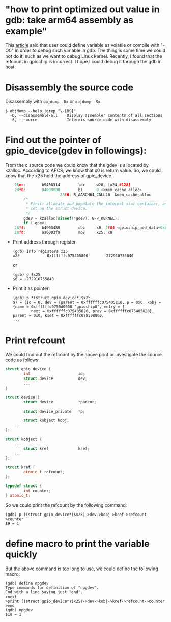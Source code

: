 # "how to print optimized out value in gdb: take arm64 assembly as example"

This [article](http://ask.xmodulo.com/print-optimized-out-value-gdb.html) said that user could define variable as volatile or compile with "-O0" in order to debug such variable in gdb. The thing is some time we could not do it, such as we want to debug Linux kernel. Recently, I found that the refcount in gpiochip is incorrect. I hope I could debug it through the gdb in host.

# Disassembly the source code
Disassembly with `objdump -Dx` or `objdump -Sx`:

```
$ objdump --help |grep "\-[DS]"
  -D, --disassemble-all    Display assembler contents of all sections
  -S, --source             Intermix source code with disassembly
```

# Find out the pointer of gpio_device(gdev in followings):
From the c source code we could know that the gdev is allocated by kzalloc. According to APCS, we know that x0 is return value. So, we could know that the x25 hold the address of gpio_device.

```cpp
    28ec:       b9408314        ldr     w20, [x24,#128]
    28f0:       94000000        bl      0 <kmem_cache_alloc>
                        28f0: R_AARCH64_CALL26  kmem_cache_alloc
        /*
         * First: allocate and populate the internal stat container, and
         * set up the struct device.
         */
        gdev = kzalloc(sizeof(*gdev), GFP_KERNEL);
        if (!gdev)
    28f4:       b4003480        cbz     x0, 2f84 <gpiochip_add_data+0x6cc>
    28f8:       aa0003f9        mov     x25, x0
```

*   Print address through register

    ```
    (gdb) info registers x25
    x25            0xffffffc075405800       -272910755840
    ```
    or
    ```
    (gdb) p $x25
    $6 = -272910755840
    ```

*   Print it as pointer:

    ```
    (gdb) p *(struct gpio_device*)$x25
    $7 = {id = 0, dev = {parent = 0xffffffc075405c10, p = 0x0, kobj = {name = 0xffffffc0755d0600 "gpiochip0", entry = {
            next = 0xffffffc075405820, prev = 0xffffffc075405820}, parent = 0x0, kset = 0xffffffc078508000,
    ...
    ```

# Print refcount
We could find out the refcount by the above print or investigate the source code as follows:

```cpp
struct gpio_device {
        int                     id;
        struct device           dev;
        ...
}

struct device {
        struct device           *parent;

        struct device_private   *p;

        struct kobject kobj;
	...
};

struct kobject {
	...
        struct kref             kref;
	...
};

struct kref {
        atomic_t refcount;
};

typedef struct {
        int counter;
} atomic_t;
```

So we could print the refcount by the following command:

```
(gdb) p ((struct gpio_device*)$x25)->dev->kobj->kref->refcount->counter
$9 = 1
```

# define macro to print the variable quickly
But the above command is too long to use, we could define the following macro:

```
(gdb) define npgdev
Type commands for definition of "npgdev".
End with a line saying just "end".
>next
>print ((struct gpio_device*)$x25)->dev->kobj->kref->refcount->counter
>end
(gdb) npgdev
$10 = 1
```

